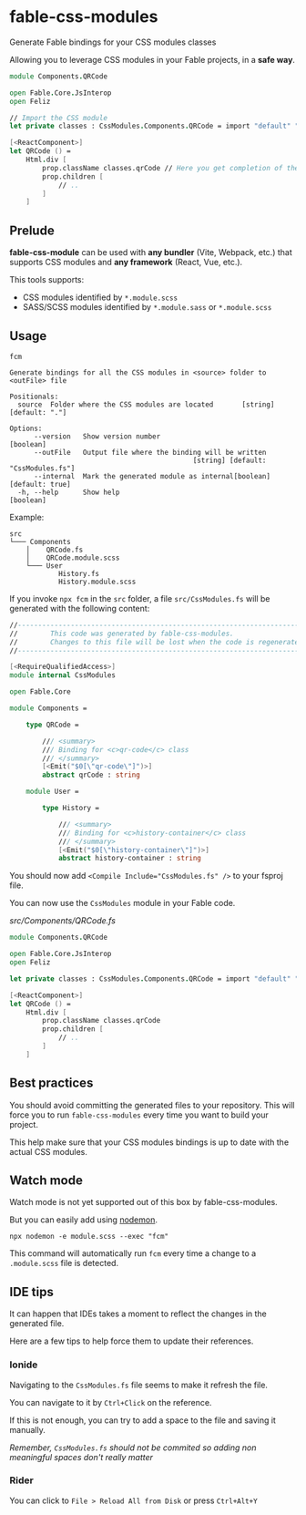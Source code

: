 # fable-css-modules

Generate Fable bindings for your CSS modules classes

Allowing you to leverage CSS modules in your Fable projects, in a **safe way**.

```fs
module Components.QRCode

open Fable.Core.JsInterop
open Feliz

// Import the CSS module
let private classes : CssModules.Components.QRCode = import "default" "./QRCode.module.scss"

[<ReactComponent>]
let QRCode () =
    Html.div [
        prop.className classes.qrCode // Here you get completion of the defined CSS classes
        prop.children [
            // ..
        ]
    ]
```

## Prelude

**fable-css-module** can be used with **any bundler** (Vite, Webpack, etc.) that supports CSS modules and **any framework** (React, Vue, etc.).

This tools supports:

- CSS modules identified by `*.module.scss`
- SASS/SCSS modules identified by `*.module.sass` or `*.module.scss`

## Usage

```shell
fcm

Generate bindings for all the CSS modules in <source> folder to <outFile> file

Positionals:
  source  Folder where the CSS modules are located       [string] [default: "."]

Options:
      --version   Show version number                                  [boolean]
      --outFile   Output file where the binding will be written
                                             [string] [default: "CssModules.fs"]
      --internal  Mark the generated module as internal[boolean] [default: true]
  -h, --help      Show help                                            [boolean]
```

Example:

```
src
└─── Components
    │    QRCode.fs
    │    QRCode.module.scss
    └─── User
            History.fs
            History.module.scss
```

If you invoke `npx fcm` in the `src` folder, a file `src/CssModules.fs` will be generated with the following content:

```fs
//-----------------------------------------------------------------------------
//        This code was generated by fable-css-modules.
//        Changes to this file will be lost when the code is regenerated.
//-----------------------------------------------------------------------------

[<RequireQualifiedAccess>]
module internal CssModules

open Fable.Core

module Components =

    type QRCode =

        /// <summary>
        /// Binding for <c>qr-code</c> class
        /// </summary>
        [<Emit("$0[\"qr-code\"]")>]
        abstract qrCode : string

    module User =

        type History =

            /// <summary>
            /// Binding for <c>history-container</c> class
            /// </summary>
            [<Emit("$0[\"history-container\"]")>]
            abstract history-container : string
```

You should now add `<Compile Include="CssModules.fs" />` to your fsproj file.

You can now use the `CssModules` module in your Fable code.

*src/Components/QRCode.fs*

```fs
module Components.QRCode

open Fable.Core.JsInterop
open Feliz

let private classes : CssModules.Components.QRCode = import "default" "./QRCode.module.scss"

[<ReactComponent>]
let QRCode () =
    Html.div [
        prop.className classes.qrCode
        prop.children [
            // ..
        ]
    ]
```

## Best practices

You should avoid committing the generated files to your repository. This will force you to run `fable-css-modules` every time you want to build your project.

This help make sure that your CSS modules bindings is up to date with the actual CSS modules.

## Watch mode

Watch mode is not yet supported out of this box by fable-css-modules.

But you can easily add using [nodemon](https://nodemon.io/).

```shell
npx nodemon -e module.scss --exec "fcm"
```

This command will automatically run `fcm` every time a change to a `.module.scss` file is detected.

## IDE tips

It can happen that IDEs takes a moment to reflect the changes in the generated file.

Here are a few tips to help force them to update their references.

### Ionide

Navigating to the `CssModules.fs` file seems to make it refresh the file.

You can navigate to it by `Ctrl+Click` on the reference.

If this is not enough, you can try to add a space to the file and saving it manually.

*Remember, `CssModules.fs` should not be commited so adding non meaningful spaces don't really matter*

### Rider

You can click to `File > Reload All from Disk` or press `Ctrl+Alt+Y`
